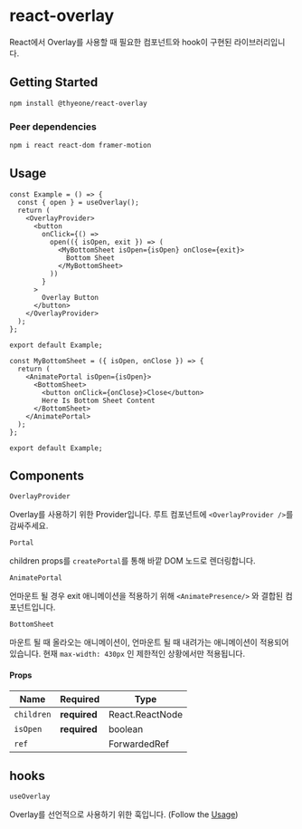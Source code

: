 # react-overlay

React에서 Overlay를 사용할 때 필요한 컴포넌트와 hook이 구현된 라이브러리입니다.

## Getting Started

```sh
npm install @thyeone/react-overlay

```

### Peer dependencies

```sh
npm i react react-dom framer-motion
```

## Usage

```tsx
const Example = () => {
  const { open } = useOverlay();
  return (
    <OverlayProvider>
      <button
        onClick={() =>
          open(({ isOpen, exit }) => (
            <MyBottomSheet isOpen={isOpen} onClose={exit}>
              Bottom Sheet
            </MyBottomSheet>
          ))
        }
      >
        Overlay Button
      </button>
    </OverlayProvider>
  );
};

export default Example;

const MyBottomSheet = ({ isOpen, onClose }) => {
  return (
    <AnimatePortal isOpen={isOpen}>
      <BottomSheet>
        <button onClick={onClose}>Close</button>
        Here Is Bottom Sheet Content
      </BottomSheet>
    </AnimatePortal>
  );
};

export default Example;
```

## Components

`OverlayProvider`

Overlay를 사용하기 위한 Provider입니다. 루트 컴포넌트에 `<OverlayProvider />`를 감싸주세요.

`Portal`

children props를 `createPortal`를 통해 바깥 DOM 노드로 렌더링합니다.

`AnimatePortal`

언마운트 될 경우 exit 애니메이션을 적용하기 위해 `<AnimatePresence/>` 와 결합된 컴포넌트입니다.

`BottomSheet`

마운트 될 때 올라오는 애니메이션이, 언마운트 될 때 내려가는 애니메이션이 적용되어 있습니다.
현재 `max-width: 430px` 인 제한적인 상황에서만 적용됩니다.

#### Props

| Name       | Required     | Type                         |
| ---------- | ------------ | ---------------------------- |
| `children` | **required** | React.ReactNode              |
| `isOpen`   | **required** | boolean                      |
| `ref`      |              | ForwardedRef<HTMLDivElement> |

## hooks

`useOverlay`

Overlay를 선언적으로 사용하기 위한 훅입니다. (Follow the [Usage](#Usage))
